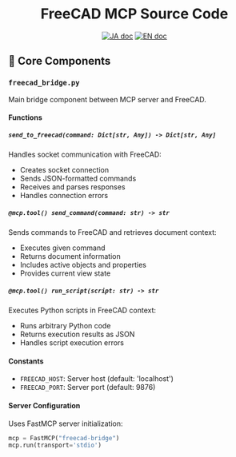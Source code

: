 <h1 align="center">FreeCAD MCP Source Code</h1>

<p align="center">
   <a href="README_JP.md"><img src="https://img.shields.io/badge/ドキュメント-日本語-white.svg" alt="JA doc"/></a>
   <a href="README.md"><img src="https://img.shields.io/badge/english-document-white.svg" alt="EN doc"></a>
</p>

## 🔧 Core Components

### `freecad_bridge.py`

Main bridge component between MCP server and FreeCAD.

#### Functions

##### `send_to_freecad(command: Dict[str, Any]) -> Dict[str, Any]`
Handles socket communication with FreeCAD:
- Creates socket connection
- Sends JSON-formatted commands
- Receives and parses responses
- Handles connection errors

##### `@mcp.tool() send_command(command: str) -> str`
Sends commands to FreeCAD and retrieves document context:
- Executes given command
- Returns document information
- Includes active objects and properties
- Provides current view state

##### `@mcp.tool() run_script(script: str) -> str`
Executes Python scripts in FreeCAD context:
- Runs arbitrary Python code
- Returns execution results as JSON
- Handles script execution errors

#### Constants

- `FREECAD_HOST`: Server host (default: 'localhost')
- `FREECAD_PORT`: Server port (default: 9876)

#### Server Configuration

Uses FastMCP server initialization:
```python
mcp = FastMCP("freecad-bridge")
mcp.run(transport='stdio')
```
